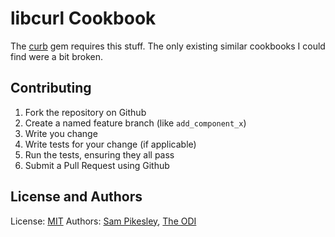 libcurl Cookbook
=================

The [curb](https://rubygems.org/gems/curb]) gem requires this stuff. The only existing similar cookbooks I could find were a bit broken.

Contributing
------------

1. Fork the repository on Github
2. Create a named feature branch (like `add_component_x`)
3. Write you change
4. Write tests for your change (if applicable)
5. Run the tests, ensuring they all pass
6. Submit a Pull Request using Github

License and Authors
-------------------

License: [MIT](http://opensource.org/licenses/MIT)
Authors: [Sam Pikesley](http://twitter.com/pikesley), [The ODI](http://twitter.com/theoditech)
